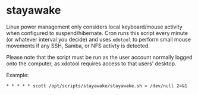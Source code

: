 # stayawake
Linux power management only considers local keyboard/mouse activity when configured to suspend/hibernate.  Cron runs this script every minute (or whatever interval you decide) and uses `xdotool` to perform small mouse movements if any SSH, Samba, or NFS activty is detected.

Please note that the script must be run as the user account normally logged onto the computer, as xdotool requires access to that users' desktop.

Example:
```
* * * * * scott /opt/scripts/stayawake/stayawake.sh > /dev/null 2>&1
```
